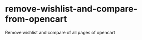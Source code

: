 remove-wishlist-and-compare-from-opencart
=========================================

Remove wishlist and compare of all pages of opencart
